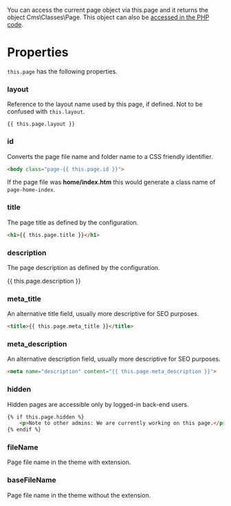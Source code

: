 You can access the current page object via this.page and it returns the object Cms\Classes\Page. This object can also be [accessed in the PHP code](../Pages.md#page-variables).

# Properties

`this.page` has the following properties.

### layout

Reference to the layout name used by this page, if defined. Not to be confused with `this.layout`.

    {{ this.page.layout }}

### id

Converts the page file name and folder name to a CSS friendly identifier.

```html
<body class="page-{{ this.page.id }}">
```

If the page file was **home/index.htm** this would generate a class name of `page-home-index`.

### title

The page title as defined by the configuration.

```html
<h1>{{ this.page.title }}</h1>
```

### description

The page description as defined by the configuration.

<p>{{ this.page.description }}</p>

### meta_title

An alternative title field, usually more descriptive for SEO purposes.

```html
<title>{{ this.page.meta_title }}</title>
```

### meta_description

An alternative description field, usually more descriptive for SEO purposes.

```html
<meta name="description" content="{{ this.page.meta_description }}">
```

### hidden

Hidden pages are accessible only by logged-in back-end users.

```html
{% if this.page.hidden %}
    <p>Note to other admins: We are currently working on this page.</p>
{% endif %}
```

### fileName

Page file name in the theme with extension.

### baseFileName

Page file name in the theme without the extension.
